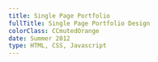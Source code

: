 ```yaml
---
title: Single Page Portfolio
fullTitle: Single Page Portfolio Design
colorClass: CCmutedOrange
date: Summer 2012
type: HTML, CSS, Javascript
---
```


